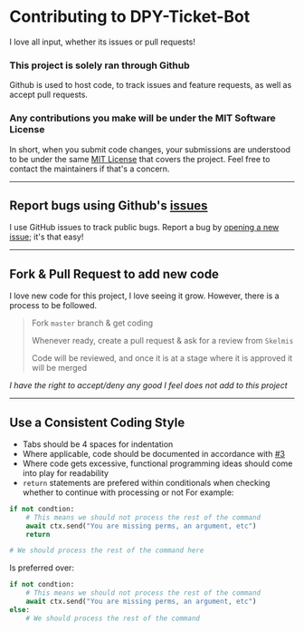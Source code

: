 # Contributing to DPY-Ticket-Bot
I love all input, whether its issues or pull requests!

### This project is solely ran through Github
Github is used to host code, to track issues and feature requests, as well as accept pull requests.

### Any contributions you make will be under the MIT Software License
In short, when you submit code changes, your submissions are understood to be under the same [MIT License](http://choosealicense.com/licenses/mit/) that covers the project. Feel free to contact the maintainers if that's a concern.

---

## Report bugs using Github's [issues](https://github.com/Skelmis/DPY-Ticket-Bot/issues)
I use GitHub issues to track public bugs. Report a bug by [opening a new issue](https://github.com/Skelmis/DPY-Ticket-Bot/issues/new); it's that easy!

---

## Fork & Pull Request to add new code
I love new code for this project, I love seeing it grow. However, there is a process to be followed.

> Fork `master` branch & get coding
>
> Whenever ready, create a pull request & ask for a review from `Skelmis`
>
> Code will be reviewed, and once it is at a stage where it is approved it will be merged

*I have the right to accept/deny any good I feel does not add to this project*

---

## Use a Consistent Coding Style
- Tabs should be 4 spaces for indentation
- Where applicable, code should be documented in accordance with [#3](https://github.com/Skelmis/DPY-Ticket-Bot/issues/3)
- Where code gets excessive, functional programming ideas should come into play for readability
- `return` statements are prefered within conditionals when checking whether to continue with processing or not
For example:
```python
if not condtion:
    # This means we should not process the rest of the command
    await ctx.send("You are missing perms, an argument, etc")
    return

# We should process the rest of the command here
```
Is preferred over:
```python
if not condtion:
    # This means we should not process the rest of the command
    await ctx.send("You are missing perms, an argument, etc")
else:
    # We should process the rest of the command
```
